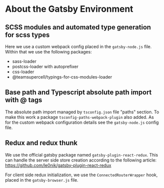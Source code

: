 # About the Gatsby Environment

## SCSS modules and automated type generation for scss types

Here we use a custom webpack config placed in the `gatsby-node.js` file. Within that we use the following packages:

- sass-loader
- postcss-loader with autoprefixer
- css-loader
- @teamsupercell/typings-for-css-modules-loader

## Base path and Typescript absolute path import with @ tags

The absolute path import managed by `tsconfig.json` file "paths" section. To make this work a package `tsconfig-paths-webpack-plugin` also added. As for the custom webpack configuration details see the `gatsby-node.js` config file.

## Redux and redux thunk

We use the official gatsby package named `gatsby-plugin-react-redux`. This can handle the server side store creation according to the following article: https://github.com/le0nik/gatsby-plugin-react-redux

For client side redux initialization, we use the `ConnectedRouterWrapper` hook, placed in the `gatsby-browser.js` file.
